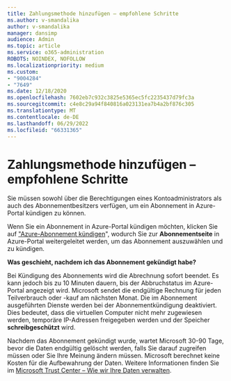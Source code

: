 ```yaml
---
title: Zahlungsmethode hinzufügen – empfohlene Schritte
ms.author: v-smandalika
author: v-smandalika
manager: dansimp
audience: Admin
ms.topic: article
ms.service: o365-administration
ROBOTS: NOINDEX, NOFOLLOW
ms.localizationpriority: medium
ms.custom:
- "9004284"
- "7649"
ms.date: 12/18/2020
ms.openlocfilehash: 7602eb7c932c3825e5365ec5fc2235437d79fc3a
ms.sourcegitcommit: c4e8c29a94f840816a023131ea7b4a2bf876c305
ms.translationtype: MT
ms.contentlocale: de-DE
ms.lasthandoff: 06/29/2022
ms.locfileid: "66331365"
---
```

# <a name="add-payment-method---recommended-steps"></a>Zahlungsmethode hinzufügen – empfohlene Schritte

Sie müssen sowohl über die Berechtigungen eines Kontoadministrators als auch des Abonnementbesitzers verfügen, um ein Abonnement in Azure-Portal kündigen zu können. 

Wenn Sie ein Abonnement in Azure-Portal kündigen möchten, klicken Sie auf ["Azure-Abonnement kündigen](https://ms.portal.azure.com/#blade/Microsoft_Azure_Billing/SubscriptionsBlade)", wodurch Sie zur **Abonnementseite** in Azure-Portal weitergeleitet werden, um das Abonnement auszuwählen und zu kündigen. 

**Was geschieht, nachdem ich das Abonnement gekündigt habe?** 

Bei Kündigung des Abonnements wird die Abrechnung sofort beendet. Es kann jedoch bis zu 10 Minuten dauern, bis der Abbruchstatus im Azure-Portal angezeigt wird. Microsoft sendet die endgültige Rechnung für jeden Teilverbrauch oder -kauf am nächsten Monat. Die im Abonnement ausgeführten Dienste werden bei der Abonnementkündigung deaktiviert. Dies bedeutet, dass die virtuellen Computer nicht mehr zugewiesen werden, temporäre IP-Adressen freigegeben werden und der Speicher **schreibgeschützt** wird. 

Nachdem das Abonnement gekündigt wurde, wartet Microsoft 30-90 Tage, bevor die Daten endgültig gelöscht werden, falls Sie darauf zugreifen müssen oder Sie Ihre Meinung ändern müssen. Microsoft berechnet keine Kosten für die Aufbewahrung der Daten. Weitere Informationen finden Sie im [Microsoft Trust Center – Wie wir Ihre Daten verwalten](https://www.microsoft.com/trust-center/privacy/data-management#leave).




